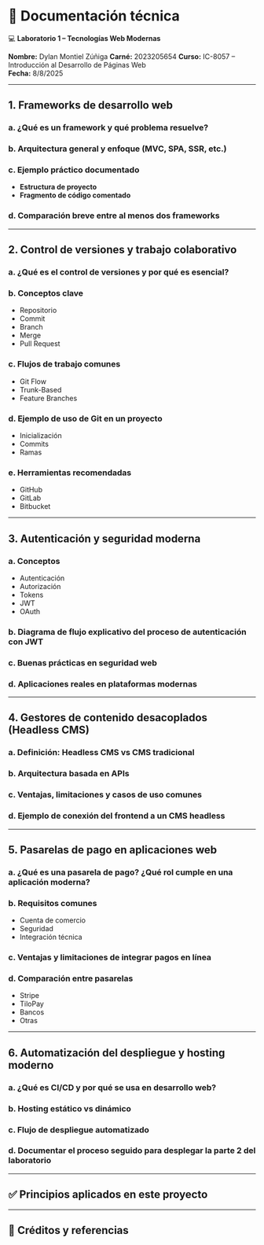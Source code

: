 # 📄 Documentación técnica  
💻 **Laboratorio 1 – Tecnologías Web Modernas**  

**Nombre:** Dylan Montiel Zúñiga
**Carné:**  2023205654
**Curso:** IC-8057 – Introducción al Desarrollo de Páginas Web  
**Fecha:**  8/8/2025

---

## 1. Frameworks de desarrollo web
### a. ¿Qué es un framework y qué problema resuelve?
### b. Arquitectura general y enfoque (MVC, SPA, SSR, etc.)
### c. Ejemplo práctico documentado  
- **Estructura de proyecto**  
- **Fragmento de código comentado**  
### d. Comparación breve entre al menos dos frameworks

---

## 2. Control de versiones y trabajo colaborativo
### a. ¿Qué es el control de versiones y por qué es esencial?
### b. Conceptos clave  
- Repositorio  
- Commit  
- Branch  
- Merge  
- Pull Request  
### c. Flujos de trabajo comunes  
- Git Flow  
- Trunk-Based  
- Feature Branches  
### d. Ejemplo de uso de Git en un proyecto  
- Inicialización  
- Commits  
- Ramas  
### e. Herramientas recomendadas  
- GitHub  
- GitLab  
- Bitbucket  

---

## 3. Autenticación y seguridad moderna
### a. Conceptos  
- Autenticación  
- Autorización  
- Tokens  
- JWT  
- OAuth  
### b. Diagrama de flujo explicativo del proceso de autenticación con JWT
### c. Buenas prácticas en seguridad web
### d. Aplicaciones reales en plataformas modernas

---

## 4. Gestores de contenido desacoplados (Headless CMS)
### a. Definición: Headless CMS vs CMS tradicional
### b. Arquitectura basada en APIs
### c. Ventajas, limitaciones y casos de uso comunes
### d. Ejemplo de conexión del frontend a un CMS headless

---

## 5. Pasarelas de pago en aplicaciones web
### a. ¿Qué es una pasarela de pago? ¿Qué rol cumple en una aplicación moderna?
### b. Requisitos comunes  
- Cuenta de comercio  
- Seguridad  
- Integración técnica  
### c. Ventajas y limitaciones de integrar pagos en línea
### d. Comparación entre pasarelas  
- Stripe  
- TiloPay  
- Bancos  
- Otras  

---

## 6. Automatización del despliegue y hosting moderno
### a. ¿Qué es CI/CD y por qué se usa en desarrollo web?
### b. Hosting estático vs dinámico
### c. Flujo de despliegue automatizado
### d. Documentar el proceso seguido para desplegar la parte 2 del laboratorio

---

## ✅ Principios aplicados en este proyecto

---

## 📎 Créditos y referencias